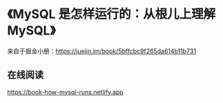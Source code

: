 # 《MySQL 是怎样运行的：从根儿上理解 MySQL》
来自于掘金小册：https://juejin.im/book/5bffcbc9f265da614b11b731

## 在线阅读
https://book-how-mysql-runs.netlify.app
